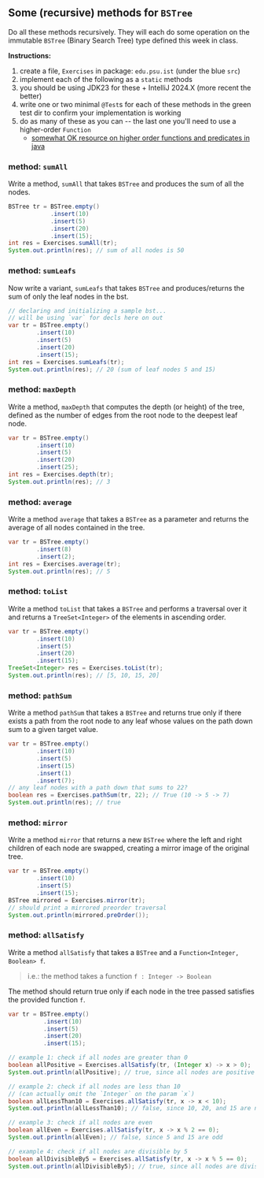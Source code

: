 ## Some (recursive) methods for `BSTree`

Do all these methods recursively. They will each do some operation on the 
immutable `BSTree` (Binary Search Tree) type defined this week in class.

**Instructions:**

1. create a file, `Exercises` in package: `edu.psu.ist` (under the blue `src`)
2. implement each of the following as a `static` methods
3. you should be using JDK23 for these + IntelliJ 2024.X (more recent the better)
4. write one or two minimal `@Test`s for each of these 
methods in the green test dir to confirm your implementation is working 
5. do as many of these as you can -- the last one you'll need to use a higher-order 
`Function` 
   * [somewhat OK resource on higher order functions and predicates in java](https://softwarepatternslexicon.com/patterns-java/11/2/) 
   
### method: `sumAll`

Write a method, `sumAll` that takes `BSTree` and produces the sum of all the nodes.

```java
BSTree tr = BSTree.empty()
            .insert(10)
            .insert(5)
            .insert(20)
            .insert(15);
int res = Exercises.sumAll(tr);
System.out.println(res); // sum of all nodes is 50
```
### method: `sumLeafs`

Now write a variant, `sumLeafs` that takes `BSTree` and produces/returns the 
sum of only the leaf nodes in the bst. 

```java
// declaring and initializing a sample bst...
// will be using `var` for decls here on out
var tr = BSTree.empty() 
        .insert(10)
        .insert(5)
        .insert(20)
        .insert(15);
int res = Exercises.sumLeafs(tr);
System.out.println(res); // 20 (sum of leaf nodes 5 and 15)
```
### method: `maxDepth`

Write a method, `maxDepth` that computes the depth (or height) of the tree, 
defined as the number of edges from the root node to the 
deepest leaf node.

```java
var tr = BSTree.empty()
        .insert(10)
        .insert(5)
        .insert(20)
        .insert(25);
int res = Exercises.depth(tr);
System.out.println(res); // 3
```

### method: `average`

Write a method `average` that takes a `BSTree` as a parameter and returns the 
average of all nodes contained in the tree.

```java
var tr = BSTree.empty()
        .insert(8)
        .insert(2);
int res = Exercises.average(tr);
System.out.println(res); // 5
```

### method: `toList`

Write a method `toList` that takes a `BSTree` and performs a traversal over it
and returns a `TreeSet<Integer>` of the elements in ascending order.

```java
var tr = BSTree.empty()
        .insert(10)
        .insert(5)
        .insert(20)
        .insert(15);
TreeSet<Integer> res = Exercises.toList(tr);
System.out.println(res); // [5, 10, 15, 20]
```

### method: `pathSum`

Write a method `pathSum` that takes a `BSTree` and returns true only if there 
exists a path from the root node to any leaf whose values on the path down sum 
to a given target value.

```java
var tr = BSTree.empty()
        .insert(10)
        .insert(5)
        .insert(15)
        .insert(1)
        .insert(7);
// any leaf nodes with a path down that sums to 22?
boolean res = Exercises.pathSum(tr, 22); // True (10 -> 5 -> 7)
System.out.println(res); // true
```

### method: `mirror`

Write a method `mirror` that returns a new `BSTree` where the 
left and right children of each node are swapped, creating a 
mirror image of the original tree.

```java 
var tr = BSTree.empty()
        .insert(10)
        .insert(5)
        .insert(15);
BSTree mirrored = Exercises.mirror(tr);
// should print a mirrored preorder traversal
System.out.println(mirrored.preOrder()); 
```

### method: `allSatisfy`

Write a method `allSatisfy` that takes a `BSTree` and a `Function<Integer, Boolean> f`. 
> i.e.: the method takes a function `f : Integer -> Boolean`

The method should return true only if each node in the tree passed satisfies the 
provided function `f`.

```java 
var tr = BSTree.empty()
          .insert(10)
          .insert(5)
          .insert(20)
          .insert(15);

// example 1: check if all nodes are greater than 0
boolean allPositive = Exercises.allSatisfy(tr, (Integer x) -> x > 0);
System.out.println(allPositive); // true, since all nodes are positive

// example 2: check if all nodes are less than 10 
// (can actually omit the `Integer` on the param `x`)
boolean allLessThan10 = Exercises.allSatisfy(tr, x -> x < 10);
System.out.println(allLessThan10); // false, since 10, 20, and 15 are not less than 10

// example 3: check if all nodes are even
boolean allEven = Exercises.allSatisfy(tr, x -> x % 2 == 0);
System.out.println(allEven); // false, since 5 and 15 are odd

// example 4: check if all nodes are divisible by 5
boolean allDivisibleBy5 = Exercises.allSatisfy(tr, x -> x % 5 == 0);
System.out.println(allDivisibleBy5); // true, since all nodes are divisible by 5```
```